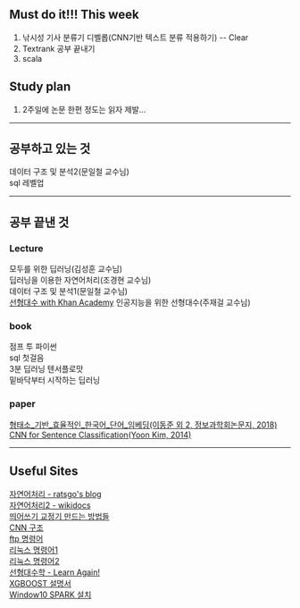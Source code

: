 ## Must do it!!! This week
1. 낚시성 기사 분류기 디벨롭(CNN기반 텍스트 분류 적용하기) -- Clear <br>
2. Textrank 공부 끝내기 <br>
3. scala
## Study plan
1. 2주일에 논문 한편 정도는 읽자 제발...<br>
<hr>

## 공부하고 있는 것<br>

데이터 구조 및 분석2(문일철 교수님)<br>
sql 레벨업<br>

<hr>

## 공부 끝낸 것

### Lecture
모두를 위한 딥러닝(김성훈 교수님)<br>
딥러닝을 이용한 자연어처리(조경현 교수님)<br>
데이터 구조 및 분석1(문일철 교수님)<br>
[선형대수 with Khan Academy](https://bangdaeng2.tistory.com/category/Lecture/%EC%84%A0%ED%98%95%EB%8C%80%EC%88%98%20with%20Khan%20Academy)
인공지능을 위한 선형대수(주재걸 교수님)<br>

### book
점프 투 파이썬<br>
sql 첫걸음<br>
3분 딥러닝 텐서플로맛<br>
밑바닥부터 시작하는 딥러닝<br>

### paper
[형태소_기반_효율적인_한국어_단어_임베딩(이동준 외 2, 정보과학회논문지, 2018)](https://bangdaeng2.tistory.com/2?category=757926)<br>
[CNN for Sentence Classification(Yoon Kim, 2014)](https://bangdaeng2.tistory.com/category/Paper%20Review)
<hr>

## Useful Sites
[자연어처리 - ratsgo's blog](https://ratsgo.github.io/)<br>
[자연어처리2 - wikidocs](https://wikidocs.net/book/2155)<br>
[띄어쓰기 교정기 만드는 방법들](https://comeng.tistory.com/entry/1-%ED%95%9C%EA%B5%AD%EC%96%B4-%EB%9D%84%EC%96%B4%EC%93%B0%EA%B8%B0)<br>
[CNN 구조](http://taewan.kim/post/cnn/)<br>
[ftp 명령어](https://annehouse.tistory.com/374)<br>
[리눅스 명령어1](http://studycolab.blogspot.com/2018/05/bash.html)<br>
[리눅스 명령어2](https://nuninaya.tistory.com/158)<br>
[선형대수학 - Learn Again!](https://twlab.tistory.com/category/Fundamentals/Linear%20Algebra)<br>
[XGBOOST 설명서](https://brunch.co.kr/@snobberys/137)<br>
[Window10 SPARK 설치](https://www.ics.uci.edu/~shantas/Install_Spark_on_Windows10.pdf)

